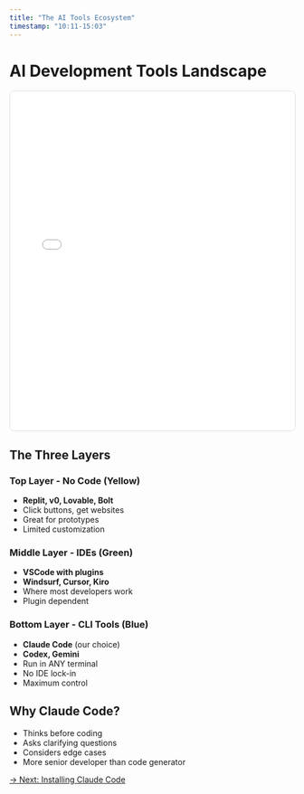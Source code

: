 ```yaml
---
title: "The AI Tools Ecosystem"
timestamp: "10:11-15:03"
---
```


# AI Development Tools Landscape

<iframe src="../diagrams/viewer.html#g_huRGX4AReE-0V69pVaT" width="100%" height="600" frameborder="0" style="border: 1px solid #ddd; border-radius: 8px;"></iframe>

## The Three Layers

### Top Layer - No Code (Yellow)
- **Replit, v0, Lovable, Bolt**
- Click buttons, get websites
- Great for prototypes
- Limited customization

### Middle Layer - IDEs (Green)
- **VSCode with plugins**
- **Windsurf, Cursor, Kiro**
- Where most developers work
- Plugin dependent

### Bottom Layer - CLI Tools (Blue)
- **Claude Code** (our choice)
- **Codex, Gemini**
- Run in ANY terminal
- No IDE lock-in
- Maximum control

## Why Claude Code?
- Thinks before coding
- Asks clarifying questions
- Considers edge cases
- More senior developer than code generator

[→ Next: Installing Claude Code](03-claude-code-install.md)